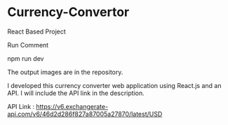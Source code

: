 # Currency-Convertor

React Based Project

Run Comment

npm run dev

The output images are in the repository.

I developed this currency converter web application using React.js and an API. I will include the API link in the description.

API Link  : https://v6.exchangerate-api.com/v6/46d2d286f827a87005a27870/latest/USD

